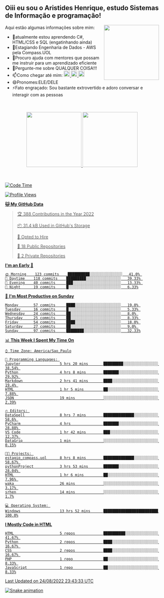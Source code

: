 ## Oiii eu sou o Aristides Henrique, estudo Sistemas de Informação e programação!

<div >
Aqui estão algumas informações sobre mim:<img align="right" height="180em" src="https://user-images.githubusercontent.com/97318481/177042589-45d62122-82a9-4a32-b3a7-87b322825b2f.png">
</div>

- 🌱atualmente estou aprendendo C#, HTML/CSS e SQL (engatinhando ainda)
- 👯Estagiando Engenharia de Dados - AWS pela Compass.UOL
- 🤔Procuro ajuda com mentores que possam me instruir para um aprendizado eficiente
- 💬Pergunte-me sobre QUALQUER COISA!!!
- 📫Como chegar até mim:
  <a href="https://www.instagram.com/aryhenry/" target="_blank">
  <img src="https://img.shields.io/badge/-Instagram-%23E4405F?style=for-the-badge&logo=instagram&logoColor=black" height="20px">
  </a>
  <a href="https://www.linkedin.com/in/aristides-henrique/" target="_blank">
  <img src="https://img.shields.io/badge/-LinkedIn-%230077B5?style=for-the-badge&logo=linkedin&logoColor=black" height="20px">
  </a> 
  <a href="mailto:arihenriqueuna@gmail.com">
  <img src="https://img.shields.io/badge/-Gmail-%23333?style=for-the-badge&logo=gmail&logoColor=white" height="20px">
  </a>
- 😄Pronomes:ELE/DELE
- ⚡Fato engraçado: Sou bastante extrovertido e adoro conversar e interagir com as pessoas
<br/>
<br/>
<div align="center">
  <a href="https://github.com/arihenrique">
  <img height="180em" src="https://github-readme-stats.vercel.app/api?username=arihenrique&show_icons=true&theme=dracula&include_all_commits=true&count_private=true"/>
  <img height="180em" src="https://github-readme-stats.vercel.app/api/top-langs/?username=arihenrique&layout=compact&langs_count=7&theme=dracula"/>
</div><br/><br/>

<!--START_SECTION:waka-->
![Code Time](http://img.shields.io/badge/Code%20Time-65%20hrs%2032%20mins-blue)

![Profile Views](http://img.shields.io/badge/Profile%20Views-125-blue)

**🐱 My GitHub Data** 

> 🏆 388 Contributions in the Year 2022
 > 
> 📦 31.4 kB Used in GitHub's Storage 
 > 
> 💼 Opted to Hire
 > 
> 📜 18 Public Repositories 
 > 
> 🔑 2 Private Repositories  
 > 
**I'm an Early 🐤** 

```text
🌞 Morning    123 commits    ██████████░░░░░░░░░░░░░░░   41.0% 
🌇 Daytime    118 commits    █████████░░░░░░░░░░░░░░░░   39.33% 
🌃 Evening    40 commits     ███░░░░░░░░░░░░░░░░░░░░░░   13.33% 
🌙 Night      19 commits     █░░░░░░░░░░░░░░░░░░░░░░░░   6.33%

```
📅 **I'm Most Productive on Sunday** 

```text
Monday       57 commits     ████░░░░░░░░░░░░░░░░░░░░░   19.0% 
Tuesday      16 commits     █░░░░░░░░░░░░░░░░░░░░░░░░   5.33% 
Wednesday    24 commits     ██░░░░░░░░░░░░░░░░░░░░░░░   8.0% 
Thursday     25 commits     ██░░░░░░░░░░░░░░░░░░░░░░░   8.33% 
Friday       54 commits     ████░░░░░░░░░░░░░░░░░░░░░   18.0% 
Saturday     27 commits     ██░░░░░░░░░░░░░░░░░░░░░░░   9.0% 
Sunday       97 commits     ████████░░░░░░░░░░░░░░░░░   32.33%

```


📊 **This Week I Spent My Time On** 

```text
⌚︎ Time Zone: America/Sao_Paulo

💬 Programming Languages: 
Jupyter                  5 hrs 20 mins       █████████░░░░░░░░░░░░░░░░   38.54% 
Python                   4 hrs 8 mins        ███████░░░░░░░░░░░░░░░░░░   29.92% 
Markdown                 2 hrs 41 mins       ████░░░░░░░░░░░░░░░░░░░░░   19.4% 
HTML                     1 hr 5 mins         ██░░░░░░░░░░░░░░░░░░░░░░░   7.88% 
JSON                     19 mins             ░░░░░░░░░░░░░░░░░░░░░░░░░   2.39%

🔥 Editors: 
DataSpell                8 hrs 7 mins        ██████████████░░░░░░░░░░░   58.6% 
PyCharm                  4 hrs               ███████░░░░░░░░░░░░░░░░░░   28.88% 
VS Code                  1 hr 42 mins        ███░░░░░░░░░░░░░░░░░░░░░░   12.37% 
DataGrip                 1 min               ░░░░░░░░░░░░░░░░░░░░░░░░░   0.15%

🐱‍💻 Projects: 
estagio_compass.uol      8 hrs 8 mins        ██████████████░░░░░░░░░░░   58.67% 
pythonProject            3 hrs 53 mins       ███████░░░░░░░░░░░░░░░░░░   28.04% 
HTML                     1 hr 6 mins         ██░░░░░░░░░░░░░░░░░░░░░░░   7.96% 
waka                     26 mins             ░░░░░░░░░░░░░░░░░░░░░░░░░   3.17% 
srhen                    14 mins             ░░░░░░░░░░░░░░░░░░░░░░░░░   1.7%

💻 Operating System: 
Windows                  13 hrs 52 mins      █████████████████████████   100.0%

```

**I Mostly Code in HTML** 

```text
HTML                     5 repos             ██████████░░░░░░░░░░░░░░░   41.67% 
Python                   2 repos             ████░░░░░░░░░░░░░░░░░░░░░   16.67% 
CSS                      2 repos             ████░░░░░░░░░░░░░░░░░░░░░   16.67% 
PHP                      1 repo              ██░░░░░░░░░░░░░░░░░░░░░░░   8.33% 
JavaScript               1 repo              ██░░░░░░░░░░░░░░░░░░░░░░░   8.33%

```



 Last Updated on 24/08/2022 23:43:33 UTC
<!--END_SECTION:waka-->

![Snake animation](https://github.com/arihenrique/arihenrique/blob/output/github-contribution-grid-snake.svg)
